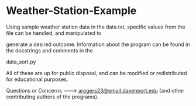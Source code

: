 # Weather-Station-Example

Using sample weather station data in the data.txt, specific values from the file can be handled, and manipulated to 

generate a desired outcome. Information about the program can be found in the docstrings and comments in the 

data_sort.py

All of these are up for public disposal, and can be modified or redistributed for educational purposes.

Questions or Concerns ---> arogers23@email.davenport.edu (and other contributing authors of the programs).
